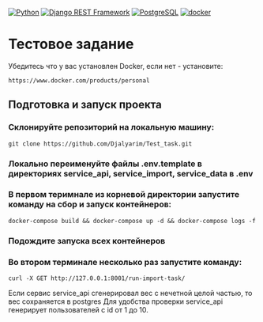[![Python](https://img.shields.io/badge/-Python-464646?style=flat-square&logo=Python)](https://www.python.org/)
[![Django REST Framework](https://img.shields.io/badge/-Django%20REST%20Framework-464646?style=flat-square&logo=Django%20REST%20Framework)](https://www.django-rest-framework.org/)
[![PostgreSQL](https://img.shields.io/badge/-PostgreSQL-464646?style=flat-square&logo=PostgreSQL)](https://www.postgresql.org/)
[![docker](https://img.shields.io/badge/-Docker-464646?style=flat-square&logo=docker)](https://www.docker.com/)


# Тестовое задание


Убедитесь что у вас установлен Docker, если нет - установите:
```
https://www.docker.com/products/personal
```

## Подготовка и запуск проекта
### Склонируйте репозиторий на локальную машину:
```
git clone https://github.com/Djalyarim/Test_task.git
```
### Локально переименуйте файлы .env.template в директориях service_api, service_import, service_data в .env

### В первом теримнале из корневой директории запустите команду на сбор и запуск контейнеров:
```
docker-compose build && docker-compose up -d && docker-compose logs -f
```
### Подождите запуска всех контейнеров

### Во втором терминале несколько раз запустите команду:
```
curl -X GET http://127.0.0.1:8001/run-import-task/ 
```
Если сервис service_api сгенерировал вес с нечетной целой частью, то вес сохраняется в postgres
Для удобства проверки service_api генерирует пользователей с id от 1 до 10.





